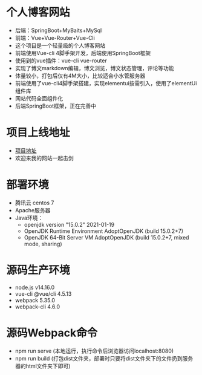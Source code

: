 # 个人博客网站 
- 后端：SpringBoot+MyBaits+MySql
- 前端：Vue+Vue-Router+Vue-Cli
- 这个项目是一个轻量级的个人博客网站
- 前端使用Vue-cli 4脚手架开发，后端使用SpringBoot框架
- 使用到的vue插件：vue-cli vue-router
- 实现了博文markdown编辑，博文浏览，博文状态管理，评论等功能
- 体量较小，打包后仅有4M大小，比较适合小水管服务器
- 前端使用了vue-cli4脚手架搭建，实现elementui按需引入，使用了elementUi组件库
- 网站代码全面组件化
- 后端SpringBoot框架，正在完善中
# 项目上线地址
- [项目地址](www.xuyuxiang.space)
- 欢迎来我的网站一起击剑
# 部署环境
- 腾讯云 centos 7
- Apache服务器
- Java环境：
  - openjdk version "15.0.2" 2021-01-19
  - OpenJDK Runtime Environment AdoptOpenJDK (build 15.0.2+7)
  - OpenJDK 64-Bit Server VM AdoptOpenJDK (build 15.0.2+7, mixed mode, sharing)
# 源码生产环境
- node.js v14.16.0
- vue-cli @vue/cli 4.5.13
- webpack 5.35.0
- webpack-cli 4.6.0
# 源码Webpack命令
- npm run serve  (本地运行，执行命令后浏览器访问localhost:8080)
- npm run build  (打包dist文件夹，部署时只要将dist文件夹下的文件扔到服务器的html文件夹下即可)


